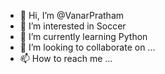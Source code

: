 - 👋 Hi, I’m @VanarPratham
- 👀 I’m interested in Soccer
- 🌱 I’m currently learning Python
- 💞️ I’m looking to collaborate on ...
- 📫 How to reach me ...

<!---
VanarPratham/VanarPratham is a ✨ special ✨ repository because its `README.md` (this file) appears on your GitHub profile.
You can click the Preview link to take a look at your changes.
--->
